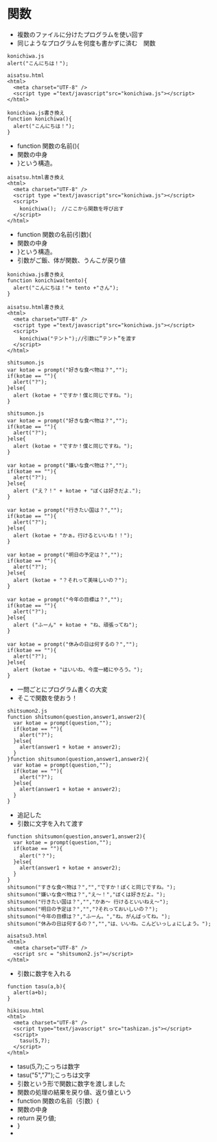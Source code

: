 # 関数
- 複数のファイルに分けたプログラムを使い回す
- 同じようなプログラムを何度も書かずに済む　関数
```
konichiwa.js
alert("こんにちは！");
```
```
aisatsu.html
<html>
  <meta charset="UTF-8" />
  <script type ="text/javascript"src="konichiwa.js"></script>
</html>
```
```
konichiwa.js書き換え
function konichiwa(){
  alert("こんにちは！");
}
```
- function 関数の名前(){
- 関数の中身
- }という構造。
```
aisatsu.html書き換え
<html>
  <meta charset="UTF-8" />
  <script type ="text/javascript"src="konichiwa.js"></script>
  <script>
    konichiwa();　//ここから関数を呼び出す
  </script>
</html>
```
- function 関数の名前(引数){
- 関数の中身
- }という構造。
- 引数がご飯、体が関数、うんこが戻り値
```
konichiwa.js書き換え
function konichiwa(tento){
  alert("こんにちは！"+ tento +"さん");
}
```
```
aisatsu.html書き換え
<html>
  <meta charset="UTF-8" />
  <script type ="text/javascript"src="konichiwa.js"></script>
  <script>
    konichiwa("テント");//引数に”テント”を渡す
  </script>
</html>
```
```
shitsumon.js
var kotae = prompt("好きな食べ物は？","");
if(kotae == ""){
  alert("?");
}else{
  alert (kotae + "ですか！僕と同じですね。");
}
```
```
shitsumon.js
var kotae = prompt("好きな食べ物は？","");
if(kotae == ""){
  alert("?");
}else{
  alert (kotae + "ですか！僕と同じですね。");
}

var kotae = prompt("嫌いな食べ物は？","");
if(kotae == ""){
  alert("?");
}else{
  alert ("え？！" + kotae + "ぼくは好きだよ.");
}

var kotae = prompt("行きたい国は？","");
if(kotae == ""){
  alert("?");
}else{
  alert (kotae + "かぁ。行けるといいね！！");
}

var kotae = prompt("明日の予定は？","");
if(kotae == ""){
  alert("?");
}else{
  alert (kotae + "？それって美味しいの？");
}

var kotae = prompt("今年の目標は？","");
if(kotae == ""){
  alert("?");
}else{
  alert ("ふーん" + kotae + "ね、頑張ってね");
}

var kotae = prompt("休みの日は何するの？","");
if(kotae == ""){
  alert("?");
}else{
  alert (kotae + "はいいね、今度一緒にやろう。");
}
```
- 一問ごとにプログラム書くの大変
- そこで関数を使おう！
```
shitsumon2.js
function shitsumon(question,answer1,answer2){
  var kotae = prompt(question,"");
  if(kotae == ""){
    alert("?");
  }else{
    alert(answer1 + kotae + answer2);
  }
}function shitsumon(question,answer1,answer2){
  var kotae = prompt(question,"");
  if(kotae == ""){
    alert("?");
  }else{
    alert(answer1 + kotae + answer2);
  }
}
```
- 追記した
- 引数に文字を入れて渡す
```
function shitsumon(question,answer1,answer2){
  var kotae = prompt(question,"");
  if(kotae == ""){
    alert("？");
  }else{
    alert(answer1 + kotae + answer2);
  }
}
shitsumon("すきな食べ物は？","","ですか！ぼくと同じですね。");
shitsumon("嫌いな食べ物は？","え〜！","ぼくは好きだよ。");
shitsumon("行きたい国は？","","かあ〜 行けるといいねえ〜");
shitsumon("明日の予定は？","","?それっておいしいの？");
shitsumon("今年の目標は？","ふーん。","ね。がんばってね。");
shitsumon("休みの日は何するの？","","は、いいね。こんどいっしょにしよう。");
```
```
aisatsu3.html
<html>
  <meta charset="UTF-8" />
  <script src = "shitsumon2.js"></script>
</html>
```
- 引数に数字を入れる
```
function tasu(a,b){
  alert(a+b);
}
```
```
hikisuu.html
<html>
  <meta charset="UTF-8" />
  <script type="text/javascript" src="tashizan.js"></script>
  <script>
    tasu(5,7);
  </script>
</html>
```
- tasu(5,7);こっちは数字
- tasu("5","7");こっちは文字
- 引数という形で関数に数字を渡しました
- 関数の処理の結果を戻り値、返り値という
- function 関数の名前（引数）{
- 関数の中身
- return 戻り値;
- }
- 

